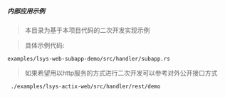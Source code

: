 ##### 内部应用示例

> 本目录为基于本项目代码的二次开发实现示例

> 具体示例代码:

```
examples/lsys-web-subapp-demo/src/handler/subapp.rs
```

> 如果希望用以http服务的方式进行二次开发可以参考对外公开接口方式

```
 ./examples/lsys-actix-web/src/handler/rest/demo
```

